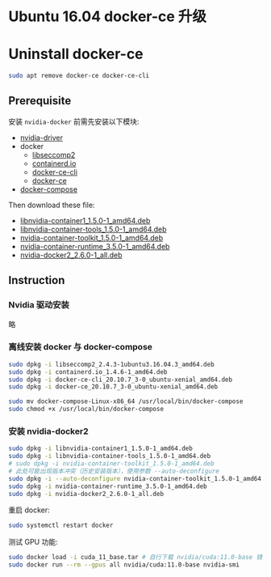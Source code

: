 # Ubuntu 16.04 docker-ce 升级

# Uninstall docker-ce
```bash
sudo apt remove docker-ce docker-ce-cli
```

## Prerequisite
安装 `nvidia-docker` 前需先安装以下模块:
- [nvidia-driver](https://developer.nvidia.com/cuda-downloads?target_os=Linux&target_arch=x86_64&target_distro=Ubuntu&target_version=1604&target_type=deblocal)
- docker
  - [libseccomp2](http://ftp.sjtu.edu.cn/ubuntu/pool/main/libs/libseccomp/libseccomp2_2.4.3-1ubuntu3.16.04.3_amd64.deb)
  - [containerd.io](https://download.docker.com/linux/ubuntu/dists/xenial/pool/stable/amd64/containerd.io_1.4.6-1_amd64.deb)
  - [docker-ce-cli](https://download.docker.com/linux/ubuntu/dists/xenial/pool/stable/amd64/docker-ce-cli_20.10.7~3-0~ubuntu-xenial_amd64.deb)
  - [docker-ce](https://download.docker.com/linux/ubuntu/dists/xenial/pool/stable/amd64/docker-ce_20.10.7~3-0~ubuntu-xenial_amd64.deb)
- [docker-compose](https://github.com/docker/compose/releases/download/1.29.2/docker-compose-Linux-x86_64)

Then download these file:

- [libnvidia-container1_1.5.0-1_amd64.deb](https://github.com/NVIDIA/libnvidia-container/raw/gh-pages/stable/ubuntu16.04/amd64/libnvidia-container1_1.5.0-1_amd64.deb)
- [libnvidia-container-tools_1.5.0-1_amd64.deb](https://github.com/NVIDIA/libnvidia-container/raw/gh-pages/stable/ubuntu16.04/amd64/libnvidia-container-tools_1.5.0-1_amd64.deb)
- [nvidia-container-toolkit_1.5.0-1_amd64.deb](https://github.com/NVIDIA/nvidia-container-runtime/raw/gh-pages/stable/ubuntu16.04/amd64/nvidia-container-toolkit_1.5.0-1_amd64.deb)
- [nvidia-container-runtime_3.5.0-1_amd64.deb](https://github.com/NVIDIA/nvidia-container-runtime/raw/gh-pages/stable/ubuntu16.04/amd64/nvidia-container-runtime_3.5.0-1_amd64.deb)
- [nvidia-docker2_2.6.0-1_all.deb](https://github.com/NVIDIA/nvidia-docker/raw/gh-pages/ubuntu16.04/amd64/nvidia-docker2_2.6.0-1_all.deb)

## Instruction
### Nvidia 驱动安装
略

### 离线安装 docker 与 docker-compose
```bash
sudo dpkg -i libseccomp2_2.4.3-1ubuntu3.16.04.3_amd64.deb
sudo dpkg -i containerd.io_1.4.6-1_amd64.deb
sudo dpkg -i docker-ce-cli_20.10.7_3-0_ubuntu-xenial_amd64.deb
sudo dpkg -i docker-ce_20.10.7_3-0_ubuntu-xenial_amd64.deb

sudo mv docker-compose-Linux-x86_64 /usr/local/bin/docker-compose
sudo chmod +x /usr/local/bin/docker-compose
```

### 安装 nvidia-docker2
```bash
sudo dpkg -i libnvidia-container1_1.5.0-1_amd64.deb
sudo dpkg -i libnvidia-container-tools_1.5.0-1_amd64.deb
# sudo dpkg -i nvidia-container-toolkit_1.5.0-1_amd64.deb
# 此处可能出现版本冲突（历史安装版本），使用参数 --auto-deconfigure
sudo dpkg -i --auto-deconfigure nvidia-container-toolkit_1.5.0-1_amd64.deb
sudo dpkg -i nvidia-container-runtime_3.5.0-1_amd64.deb
sudo dpkg -i nvidia-docker2_2.6.0-1_all.deb
```

重启 docker:
```bash
sudo systemctl restart docker
```
测试 GPU 功能:
```bash
sudo docker load -i cuda_11_base.tar # 自行下载 nvidia/cuda:11.0-base 镜像并保存
sudo docker run --rm --gpus all nvidia/cuda:11.0-base nvidia-smi
```
